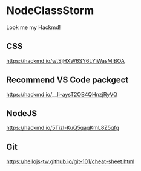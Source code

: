 # NodeClassStorm

Look me my Hackmd!

CSS
---
https://hackmd.io/wtSjHXW6SY6LYiWasMIBOA


Recommend VS Code packgect
---
https://hackmd.io/__li-aysT2OB4QHnzjRyVQ

NodeJS
---
https://hackmd.io/5Tizl-KuQ5qagKmL8Z5qfg

Git
---
https://hellojs-tw.github.io/git-101/cheat-sheet.html
